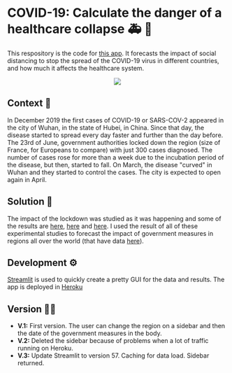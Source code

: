 # COVID-19: Calculate the danger of a healthcare collapse :ambulance: :hospital:
This respository is the code for [this app](https://covid-forecasting.herokuapp.com/). It forecasts the impact of social distancing to stop the spread of the COVID-19 virus in different countries, and how much it affects the healthcare system.

<p align="center"> 
<img src="gif-covid.gif">
</p>

## Context 🦠
In December 2019 the first cases of COVID-19 or SARS-COV-2 appeared in the city of Wuhan, in the state of Hubei, in China. Since that day, the disease started to spread every day faster and further than the day before. The 23rd of June, government authorities locked down the region (size of France, for Europeans to compare) with just 300 cases diagnosed. The number of cases rose for more than a week due to the incubation period of the disease, but then, started to fall. On March, the disease "curved" in Wuhan and they started to control the cases. The city is expected to open again in April.

## Solution :microscope:
The impact of the lockdown was studied as it was happening and some of the results are [here](https://jamanetwork.com/journals/jama/fullarticle/2762130), [here](https://www.nature.com/articles/s41421-020-0148-0) and [here](https://github.com/midas-network/COVID-19). I used the result of all of these experimental studies to forecast the impact of government measures in regions all over the world (that have data [here](https://github.com/CSSEGISandData/COVID-19)).

## Development :gear:
[Streamlit](https://www.streamlit.io/) is used to quickly create a pretty GUI for the data and results. The app is deployed in [Heroku](https://www.heroku.com/)

## Version 👩‍💻
- **V.1:** First version. The user can change the region on a sidebar and then the date of the government measures in the body.
- **V.2:** Deleted the sidebar because of problems when a lot of traffic running on Heroku.
- **V.3:** Update Streamlit to version 57. Caching for data load. Sidebar returned.
